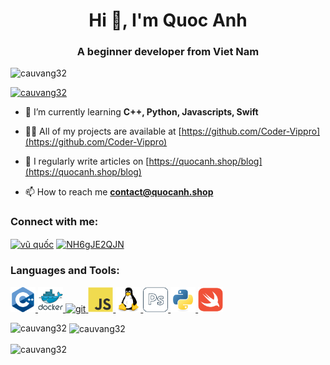 <h1 align="center">Hi 👋, I'm Quoc Anh</h1>
<h3 align="center">A beginner developer from Viet Nam</h3>

<p align="left"> <img src="https://komarev.com/ghpvc/?username=cauvang32&label=Profile%20views&color=0e75b6&style=flat" alt="cauvang32" /> </p>

<p align="left"> <a href="https://github.com/ryo-ma/github-profile-trophy"><img src="https://github-profile-trophy.vercel.app/?username=cauvang32" alt="cauvang32" /></a> </p>

- 🌱 I’m currently learning **C++, Python, Javascripts, Swift**

- 👨‍💻 All of my projects are available at [https://github.com/Coder-Vippro](https://github.com/Coder-Vippro)

- 📝 I regularly write articles on [https://quocanh.shop/blog](https://quocanh.shop/blog)

- 📫 How to reach me **contact@quocanh.shop**

<h3 align="left">Connect with me:</h3>
<p align="left">
<a href="https://fb.com/vũ quốc" target="blank"><img align="center" src="https://raw.githubusercontent.com/rahuldkjain/github-profile-readme-generator/master/src/images/icons/Social/facebook.svg" alt="vũ quốc" height="30" width="40" /></a>
<a href="https://discord.gg/NH6gJE2QJN" target="blank"><img align="center" src="https://raw.githubusercontent.com/rahuldkjain/github-profile-readme-generator/master/src/images/icons/Social/discord.svg" alt="NH6gJE2QJN" height="30" width="40" /></a>
</p>

<h3 align="left">Languages and Tools:</h3>
<p align="left"> <a href="https://www.w3schools.com/cpp/" target="_blank" rel="noreferrer"> <img src="https://raw.githubusercontent.com/devicons/devicon/master/icons/cplusplus/cplusplus-original.svg" alt="cplusplus" width="40" height="40"/> </a> <a href="https://www.docker.com/" target="_blank" rel="noreferrer"> <img src="https://raw.githubusercontent.com/devicons/devicon/master/icons/docker/docker-original-wordmark.svg" alt="docker" width="40" height="40"/> </a> <a href="https://git-scm.com/" target="_blank" rel="noreferrer"> <img src="https://www.vectorlogo.zone/logos/git-scm/git-scm-icon.svg" alt="git" width="40" height="40"/> </a> <a href="https://developer.mozilla.org/en-US/docs/Web/JavaScript" target="_blank" rel="noreferrer"> <img src="https://raw.githubusercontent.com/devicons/devicon/master/icons/javascript/javascript-original.svg" alt="javascript" width="40" height="40"/> </a> <a href="https://www.linux.org/" target="_blank" rel="noreferrer"> <img src="https://raw.githubusercontent.com/devicons/devicon/master/icons/linux/linux-original.svg" alt="linux" width="40" height="40"/> </a> <a href="https://www.photoshop.com/en" target="_blank" rel="noreferrer"> <img src="https://raw.githubusercontent.com/devicons/devicon/master/icons/photoshop/photoshop-line.svg" alt="photoshop" width="40" height="40"/> </a> <a href="https://www.python.org" target="_blank" rel="noreferrer"> <img src="https://raw.githubusercontent.com/devicons/devicon/master/icons/python/python-original.svg" alt="python" width="40" height="40"/> </a> <a href="https://developer.apple.com/swift/" target="_blank" rel="noreferrer"> <img src="https://raw.githubusercontent.com/devicons/devicon/master/icons/swift/swift-original.svg" alt="swift" width="40" height="40"/> </a> </p>

<p><img align="left" src="https://github-readme-stats.vercel.app/api/top-langs?username=cauvang32&show_icons=true&locale=en&layout=compact" alt="cauvang32" /></p>

<p>&nbsp;<img align="center" src="https://github-readme-stats.vercel.app/api?username=cauvang32&show_icons=true&locale=en" alt="cauvang32" /></p>

<p><img align="center" src="https://github-readme-streak-stats.herokuapp.com/?user=cauvang32&" alt="cauvang32" /></p>
